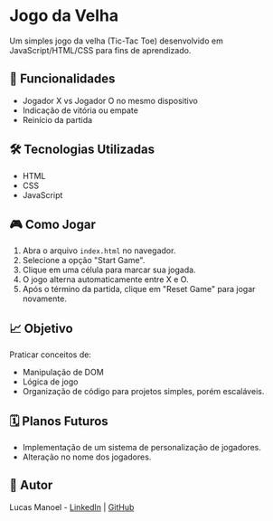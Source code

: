 # Jogo da Velha

Um simples jogo da velha (Tic-Tac Toe) desenvolvido em JavaScript/HTML/CSS para fins de aprendizado.

## 🚀 Funcionalidades
- Jogador X vs Jogador O no mesmo dispositivo
- Indicação de vitória ou empate
- Reinício da partida

## 🛠️ Tecnologias Utilizadas
- HTML
- CSS
- JavaScript

## 🎮 Como Jogar
1. Abra o arquivo `index.html` no navegador.
2. Selecione a opção "Start Game".
3. Clique em uma célula para marcar sua jogada.
4. O jogo alterna automaticamente entre X e O.
5. Após o término da partida, clique em "Reset Game" para jogar novamente.

## 📈 Objetivo
Praticar conceitos de:
- Manipulação de DOM
- Lógica de jogo
- Organização de código para projetos simples, porém escaláveis.

## 🗓️ Planos Futuros
- Implementação de um sistema de personalização de jogadores.
- Alteração no nome dos jogadores.


## 👤 Autor

Lucas Manoel - [LinkedIn](www.linkedin.com/in/lucas-manoel-1b06032b3) | [GitHub](https://github.com/LucasManoel1008)
